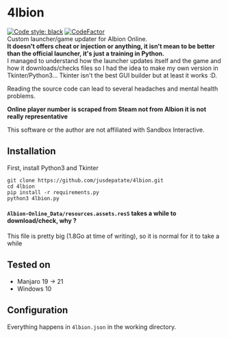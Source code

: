 # 4lbion
<a href="https://github.com/psf/black"><img alt="Code style: black" src="https://img.shields.io/badge/code%20style-black-000000.svg"></a> [![CodeFactor](https://www.codefactor.io/repository/github/jusdepatate/4lbion/badge/master)](https://www.codefactor.io/repository/github/jusdepatate/4lbion/overview/master)
<br>Custom launcher/game updater for Albion Online.
<br>**It doesn't offers cheat or injection or anything, it isn't mean to be better than the official launcher, it's just a training in Python.**
<br>I managed to understand how the launcher updates itself and the game and how it downloads/checks files so I had the idea to make my own version in Tkinter/Python3... Tkinter isn't the best GUI builder but at least it works :D.

Reading the source code can lead to several headaches and mental health problems.

**Online player number is scraped from Steam not from Albion it is not really representative**

This software or the author are not affiliated with Sandbox Interactive.

## Installation
First, install Python3 and Tkinter
```
git clone https://github.com/jusdepatate/4lbion.git
cd 4lbion
pip install -r requirements.py
python3 4lbion.py
```

#### `Albion-Online_Data/resources.assets.resS` takes a while to download/check, why ?
This file is pretty big (1.8Go at time of writing), so it is normal for it to take a while 

## Tested on
- Manjaro 19 -> 21
- Windows 10

## Configuration
Everything happens in `4lbion.json` in the working directory.
